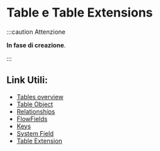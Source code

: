 
# Table e Table Extensions

:::caution Attenzione

**In fase di creazione**.

:::

## Link Utili:
* [Tables overview](https://learn.microsoft.com/it-it/dynamics365/business-central/dev-itpro/developer/devenv-tables-overview)
* [Table Object](https://learn.microsoft.com/it-it/dynamics365/business-central/dev-itpro/developer/devenv-table-object)
* [Relationships](https://learn.microsoft.com/it-it/dynamics365/business-central/dev-itpro/developer/devenv-set-relationships-between-tables)
* [FlowFields](https://learn.microsoft.com/it-it/dynamics365/business-central/dev-itpro/developer/devenv-flowfields)
* [Keys](https://learn.microsoft.com/it-it/dynamics365/business-central/dev-itpro/developer/devenv-table-keys)
* [System Field](https://learn.microsoft.com/it-it/dynamics365/business-central/dev-itpro/developer/devenv-table-system-fields)
* [Table Extension](https://learn.microsoft.com/it-it/dynamics365/business-central/dev-itpro/developer/devenv-table-ext-object)
